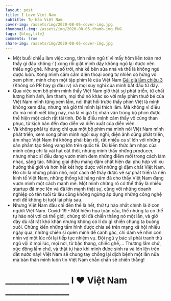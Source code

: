 ```yaml
---
layout: post
title: I Love Viet Nam
subtitle: Tự hào Việt Nam
cover-img: /assets/img/2020-08-05-cover-img.jpg
thumbnail-img: /assets/img/2020-08-05-thumb-img.PNG
tags: [blog,life]
comments: true
share-img: /assets/img/2020-08-05-cover-img.jpg
---
```


- Một buổi chiều làm việc xong, tính nằm ngủ tí vì mấy hôm liền toàn mơ thấy gì đâu không :'( xong rồi giật mình dậy không ngủ lại được nên thiếu ngủ ghê. Nhưng số trời, nhà kế bên sửa nhà và thế là không ngủ được luôn. Xong mình cầm cầm điện thoại xong tự nhiên có hứng vô xem phim, mình chọn một tập phim lẻ của Việt Nam [Gái già lắm chiêu 3](https://g.co/kgs/dbeK5B) (Không có PR hay gì đâu :v) và mọi suy nghĩ của mình bắt đầu từ đây.
- Qua việc xem bộ phim mình thấy Việt Nam giờ thật sự phát triển, từ chất lượng hình ảnh, âm thanh, mọi thứ nó khác so với mấy phim thuở bé của Việt Nam mình từng xem lắm, nói thật hồi trước thấy phim Việt là mình không xem đâu, nhưng mà giờ thì mình lại thích lắm. Mà không vì điều đó mà mình viết blog này, mà là vì giá trị nhân văn trong bộ phim được thể hiện một cách rất tài tình. Đó là điều mình cảm thấy vô cùng thán phục, từ kịch bản đến đạo diễn và diễn xuất của diễn viên.
- Và không phải tự dưng chỉ qua một bộ phim mà mình nói Việt Nam mình phát triển, xem xong phim mình ngồi suy nghĩ, điện ảnh cũng phát triển, âm nhạc Việt Nam thì không phải bàn rồi, rất nhiều ca sĩ lớn với những sản phẩm tạo tiếng vang lớn trên quốc tế. Dù kiến thức âm nhạc của mình cũng chỉ là vài hạt cát thôi, nhưng mình thấy những producer, nhưng nhạc sĩ đều đang vươn mình đem những điểm mới trong cách làm nhạc, sáng tác. Những giai điệu mang đậm chất hiện đại phù hợp với xu hướng thế giới và hơn hết kết hợp được với những gì đậm chất Việt Nam. Đó chỉ là những phần nhỏ, một cách để thấy được về sự phát triển là nền kinh tế Việt Nam, những thống kê hằng năm đã cho thấy Việt Nam đang vươn mình một cách mạnh mẽ. Một minh chứng rõ có thể thấy là nhiều startup đã mọc lên và đã lớn mạnh thật sự, cùng với những doanh nghiệp có tên tuổi từ lâu cũng không ngừng áp dụng những công nghệ mới để không bị tuột lại phía sau.
- Nhưng Việt Nam đâu chỉ đến thế là hết, thứ tự hào nhất chính là ở con người Việt Nam. Covid-19 - Một hiểm họa toàn cầu, thế nhưng ta có thể tự hào nói với cả thế giới, chúng tôi đã chiến thắng nó một lần, và giờ đây dù rất rất khó khăn nhưng không có lí do gì khiến chúng ta buông xuôi. Chứng kiến những tấm hình được chia sẻ trên mạng xã hội nhiều ngày qua, những chiến sĩ quên mình để canh gác, chỉ dám về nhìn con nhìn vợ một lúc rồi lại tiếp tục nhiệm vụ. Đội ngũ y bác sĩ phải tranh thủ ngủ vội ở mọi lúc, mọi nơi, từ bậc thang, chiếc ghế,... Thương lắm chứ, xúc động lắm chứ, và thật tự hào khi mình được sinh ra và lớn lên trên đất nước này! Việt Nam sẽ chung tay chống lại dịch bệnh một lần nữa mà bản thân mình luôn tin Việt Nam chắn chắn sẽ chiến thắng! <br>
<h1><b> _______________ I ❤️ Việt Nam _______________</b></h1>
